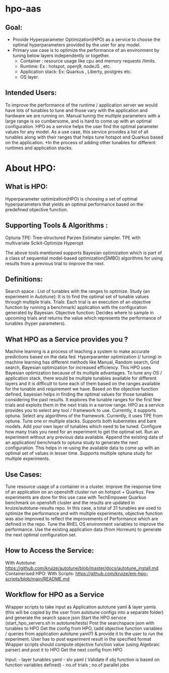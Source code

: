 # hpo-aas

## Goal:
- Provide Hyperparameter Optimization(HPO) as a service to choose the optimal hyperparameters provided by the user for any model. 
- Primary use case is to optimize the performance of an environment by tuning below layers independently or together.
  * Container : resource usage like cpu and memory requests /limits.
  * Runtime: Ex : hotspot, openj9, nodeJS , etc.
  * Application stack:  Ex: Quarkus , Liberty, postgres etc.
  * OS layer.
 
## Intended Users: 
To improve the performance of the runtime / application server we would have lots of tunables to tune and those vary with the application and hardware we are running on. Manual tuning the multiple parameters with a large range is so cumbersome, and is hard to come up with an optimal configuration.
HPO as a service helps the user find the optimal parameter values for any model. As a use case, this service provides a list of all tunables along with their ranges that helps tune hotspot and Quarkus based on the application. 
*In the process of adding other tunables for different runtimes and application stacks.

# About HPO:
## What is HPO:
Hyperparameter optimization(HPO) is choosing a set of optimal hyperparameters that yields an optimal performance based on the predefined objective function. 

## Supporting Tools & Algorithms :
Optuna
TPE:  Tree-structured Parzen Estimator sampler.
TPE with multivariate
Scikit-Optimize
Hyperopt

The above tools mentioned supports Bayesian optimization which is part of a class of sequential model-based optimization(SMBO) algorithms for using results from a previous trial to improve the next.


## Definitions:
Search space : List of tunables with the ranges to optimize.
Study (an experiment in Autotune): It is to find the optimal set of tunable values through multiple trials.
Trials: Each trial is an execution of an objective function by running a benchmark/ application with the configuration generated by Bayesian.
Objective function: Decides where to sample in upcoming trials and returns the value which represents the performance of tunables (hyper parameters).

## What HPO as a Service provides you ?

Machine learning is a process of teaching a system to make accurate predictions based on the data fed. Hyperparamter optimization (/ tuning) in machine learning has different methods like Manual, Random search, Grid search, Bayesian optimization for increased efficiency. This HPO uses Bayesian optimization because of its multiple advantages. 
To tune any OS / application stack, there would be multiple tunables available for different layers and it is difficult to tune each of them based on the ranges available for the tunable and  requirement we have. Based on the objective function defined, bayesian helps in finding the optimal values for those tunables considering the past results. It explores the tunable ranges for the first few trials and exploits them in the next trials in a narrow range. 
HPO as a service provides you to
select any tool / framework to use. Currently, it supports optuna.
Select any algorithms of the framework. Currently, it uses TPE from optuna.
Tune one or multiple stacks. Supports both kubernetes and bare models.
Add your own layer of tunables which need to be tuned.
Configure how many trials you need for an experiment to get the optimal set. 
Run an experiment without any previous data available.
Append the existing data of an application/ benchmark to optuna study to generate the next configuration. This helps in re-using the available data to come up with an optimal set of values in lesser time.
Supports multiple optuna study for multiple experiments.

## Use Cases:
Tune resource usage of a container in a cluster.
Improve the response time of an application on an openshift cluster run on hotspot + Quarkus.
Few experiments are done for this use case with TechEmpower Quarkus benchmark on openshift cluster and the results are updated in kruize/autotune-results repo. In this case, a total of 31 tunables are used to optimize the performance and with multiple experiments, objective function was also improved to reflect the improvements of Performance which are defined in the repo.
Tune the RHEL OS environment variables to improve the performance.
Use the existing application data (from Horreum) to generate the next optimal configuration set.
        


## How to Access the Service:


With Autotune: https://github.com/kruize/autotune/blob/master/docs/autotune_install.md
Containerised HPO:
With Scripts: https://github.com/kruize/em-hpo-scripts/blob/main/README.md


## Workflow for HPO as a Service


Wrapper scripts to take input as Application autotune yaml & layer yamls (this will be copied by the user from autotune configs into a separate folder) and generate the search space json
Start the HPO service (start_hpo_servers.sh in autotune/tests)
Post the searchspace json with tunables to HPO
Get the config from HPO, (add objective function variables / queries from application autotune yaml?) & provide it to the user to run the experiment. 
User has to post experiment result in the specified format 
Wrapper scripts should compute objective function value (using Algebraic parser) and post it to HPO
Get the next config from HPO


Input: 
    -    layer tunables yaml
    -    slo yaml  ( Validate if obj function is based on function variables defined)
    -    no.of trials ; no.of parallel jobs
